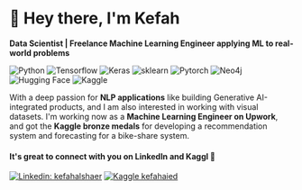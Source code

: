 # 👋 Hey there, I'm Kefah

**Data Scientist | Freelance Machine Learning Engineer applying ML to real-world problems**

![Python](https://img.shields.io/badge/Code-Python-informational?style=flat&logo=python&color=3776AB) ![Tensorflow](https://img.shields.io/badge/Library-Tensorflow-orange?logo=tensorflow&logoColor=%23FF6F00
) ![Keras](https://img.shields.io/badge/Library-Keras-%23D00000?logo=keras&logoColor=%23D00000
) ![sklearn](https://img.shields.io/badge/Library-sklearn-%23F7931E?logo=scikitlearn&logoColor=%23F7931E) ![Pytorch](https://img.shields.io/badge/Library-PyTorch-%23EE4C2C?logo=pytorch&logoColor=%23EE4C2C
) ![Neo4j](https://img.shields.io/badge/Graph%20DBMS-Neo4j-%234581C3?logo=neo4j&logoColor=%234581C3) ![Hugging Face](https://img.shields.io/badge/AI%20Community-Hugging%20Face-%23FFD21E?logo=huggingface&logoColor=%23FFD21E) ![Kaggle](https://img.shields.io/badge/Data%20Science%20Community-Kaggle-%2320BEFF?logo=kaggle&logoColor=%2320BEFF)

With a deep passion for **NLP applications** like building Generative AI-integrated products, and I am also interested in working with visual datasets. I'm working now as a **Machine Learning Engineer on Upwork**, and got the **Kaggle bronze medals** for developing a recommendation system and forecasting for a bike-share system.

#### It's great to connect with you on LinkedIn and Kaggl 💙

[![Linkedin: kefahalshaer](https://img.shields.io/badge/kefahalshaer-white?logo=linkedin&logoColor=%230A66C2&link=https://www.linkedin.com/in/kefahalshaer/)](https://www.linkedin.com/in/kefahalshaer/) [![Kaggle kefahaied](https://img.shields.io/badge/kefahaied-white?logo=kaggle&logoColor=%2320BEFF)](https://www.kaggle.com/kefahaied)
